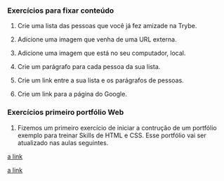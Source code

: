 ### Exercícios para fixar conteúdo ###

1. Crie uma lista das pessoas que você já fez amizade na Trybe.

2. Adicione uma imagem que venha de uma URL externa.

3. Adicione uma imagem que está no seu computador, local.

4. Crie um parágrafo para cada pessoa da sua lista.

5. Crie um link entre a sua lista e os parágrafos de pessoas.

6. Crie um link para a página do Google.

### Exercícios primeiro portfólio Web ###

1. Fizemos um primeiro exercício de iniciar a contrução de um portfólio exemplo para treinar Skills de HTML e CSS. Esse portfólio vai ser atualizado nas aulas seguintes. 

[a link](github.com/LuizModolo/LuizModolo.github.io)

[a link](https://luizmodolo.github.io)

